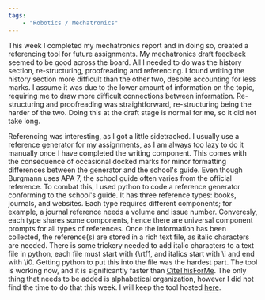 ```yaml
---
tags: 
    - "Robotics / Mechatronics"
---
```

This week I completed my mechatronics report and in doing so, created a referencing tool for future assignments. My mechatronics draft feedback seemed to be good across the board. All I needed to do was the history section, re-structuring, proofreading and referencing. I found writing the history section more difficult than the other two, despite accounting for less marks. I assume it was due to the lower amount of information on the topic, requiring me to draw more difficult connections between information. Re-structuring and proofreading was straightforward, re-structuring being the harder of the two. Doing this at the draft stage is normal for me, so it did not take long. 

Referencing was interesting, as I got a little sidetracked. I usually use a reference generator for my assignments, as I am always too lazy to do it manually once I have completed the writing component. This comes with the consequence of occasional docked marks for minor formatting differences between the generator and the school's guide. Even though Burgmann uses APA 7, the school guide often varies from the official reference. To combat this, I used python to code a reference generator conforming to the school's guide. It has three reference types: books, journals, and websites. Each type requires different components; for example, a journal reference needs a volume and issue number. Converesly, each type shares some components, hence there are universal component prompts for all types of references. Once the information has been collected, the reference(s) are stored in a rich text file, as italic characters are needed. There is some trickery needed to add italic characters to a text file in python, each file must start with {\rtf1, and italics start with \i and end with \i0. Getting python to put this into the file was the hardest part. The tool is working now, and it is significantly faster than [CiteThisForMe](https://CiteThisForMe.com). The only thing that needs to be added is alphabetical organization, however I did not find the time to do that this week. I will keep the tool hosted [here](/assets/Referencing-Tool/Burgmann-APA-Referencer.py).